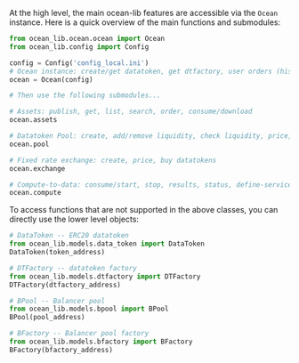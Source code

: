 At the high level, the main ocean-lib features are accessible via the `Ocean` instance. Here is a 
quick overview of the main functions and submodules: 
```python
from ocean_lib.ocean.ocean import Ocean
from ocean_lib.config import Config

config = Config('config_local.ini')
# Ocean instance: create/get datatoken, get dtfactory, user orders (history)
ocean = Ocean(config)

# Then use the following submodules...

# Assets: publish, get, list, search, order, consume/download
ocean.assets

# Datatoken Pool: create, add/remove liquidity, check liquidity, price, buy datatokens
ocean.pool

# Fixed rate exchange: create, price, buy datatokens  
ocean.exchange

# Compute-to-data: consume/start, stop, results, status, define-service
ocean.compute
```

To access functions that are not supported in the above classes, you can directly use the lower 
level objects:
```python
# DataToken -- ERC20 datatoken
from ocean_lib.models.data_token import DataToken
DataToken(token_address)

# DTFactory -- datatoken factory
from ocean_lib.models.dtfactory import DTFactory
DTFactory(dtfactory_address)

# BPool -- Balancer pool
from ocean_lib.models.bpool import BPool
BPool(pool_address)

# BFactory -- Balancer pool factory
from ocean_lib.models.bfactory import BFactory
BFactory(bfactory_address)
```


